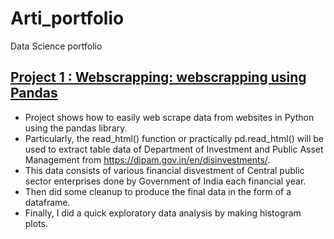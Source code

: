 # Arti_portfolio
Data Science portfolio
## [Project 1 : Webscrapping: webscrapping using Pandas](https://github.com/artishk/jubilant-octo-funicular/blob/master/webscrappingusingpandas%20(1).ipynb)
- Project  shows  how to easily web scrape data from websites in Python using the pandas library. 
- Particularly, the read_html() function or practically pd.read_html() will be used to extract table data of  Department of Investment and Public Asset Management from        https://dipam.gov.in/en/disinvestments/. 
- This data consists of various financial disvestment of Central public sector enterprises done by Government of India each financial year. 
- Then did some cleanup to produce the final data in the form of a dataframe. 
- Finally, I did a quick exploratory data analysis by making histogram plots.
